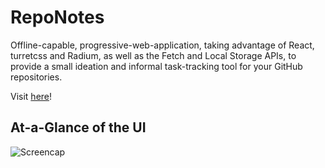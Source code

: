 # RepoNotes
Offline-capable, progressive-web-application, taking advantage of React, turretcss and Radium, as well as the Fetch and Local Storage APIs, to provide a small ideation and informal task-tracking tool for your GitHub repositories.

Visit [here](https://www.reponotes.com)!

## At-a-Glance of the UI
![Screencap](https://i.imgur.com/RSw4Cki.png)
